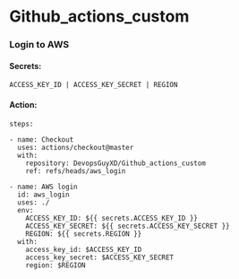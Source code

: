 # Github_actions_custom

<h3>Login to AWS</h3>

<h4>Secrets: </h4>

    ACCESS_KEY_ID | ACCESS_KEY_SECRET | REGION


<h4>Action: </h4>

    steps:

    - name: Checkout
      uses: actions/checkout@master
      with:
        repository: DevopsGuyXD/Github_actions_custom
        ref: refs/heads/aws_login

    - name: AWS login
      id: aws_login
      uses: ./
      env:
        ACCESS_KEY_ID: ${{ secrets.ACCESS_KEY_ID }}
        ACCESS_KEY_SECRET: ${{ secrets.ACCESS_KEY_SECRET }}
        REGION: ${{ secrets.REGION }}
      with:
        access_key_id: $ACCESS_KEY_ID
        access_key_secret: $ACCESS_KEY_SECRET
        region: $REGION
